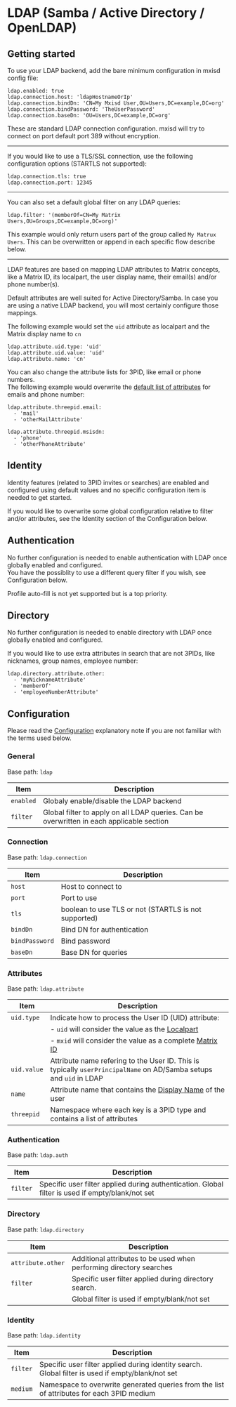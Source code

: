 # LDAP (Samba / Active Directory / OpenLDAP)
## Getting started
To use your LDAP backend, add the bare minimum configuration in mxisd config file:
```
ldap.enabled: true
ldap.connection.host: 'ldapHostnameOrIp'
ldap.connection.bindDn: 'CN=My Mxisd User,OU=Users,DC=example,DC=org'
ldap.connection.bindPassword: 'TheUserPassword'
ldap.connection.baseDn: 'OU=Users,DC=example,DC=org'
```
These are standard LDAP connection configuration. mxisd will try to connect on port default port 389 without encryption.

---

If you would like to use a TLS/SSL connection, use the following configuration options (STARTLS not supported):
```
ldap.connection.tls: true
ldap.connection.port: 12345
```

---

You can also set a default global filter on any LDAP queries:
```
ldap.filter: '(memberOf=CN=My Matrix Users,OU=Groups,DC=example,DC=org)'
```
This example would only return users part of the group called `My Matrux Users`.
This can be overwritten or append in each specific flow describe below.

---

LDAP features are based on mapping LDAP attributes to Matrix concepts, like a Matrix ID, its localpart, the user display
name, their email(s) and/or phone number(s).
     
Default attributes are well suited for Active Directory/Samba. In case you are using a native LDAP backend, you will
most certainly configure those mappings.

The following example would set the `uid` attribute as localpart and the Matrix display name to `cn`
```
ldap.attribute.uid.type: 'uid'
ldap.attribute.uid.value: 'uid'
ldap.attribute.name: 'cn'
```

You can also change the attribute lists for 3PID, like email or phone numbers.  
The following example would overwrite the [default list of attributes](../../src/main/resources/application.yaml#L67) for emails and phone number:
```
ldap.attribute.threepid.email:
  - 'mail'
  - 'otherMailAttribute'

ldap.attribute.threepid.msisdn:
  - 'phone'
  - 'otherPhoneAttribute'
```

## Identity
Identity features (related to 3PID invites or searches) are enabled and configured using default values and no specific
configuration item is needed to get started.

If you would like to overwrite some global configuration relative to filter and/or attributes, see the Identity section
of the Configuration below.

## Authentication
No further configuration is needed to enable authentication with LDAP once globally enabled and configured.  
You have the possiblity to use a different query filter if you wish, see Configuration below.

Profile auto-fill is not yet supported but is a top priority.

## Directory
No further configuration is needed to enable directory with LDAP once globally enabled and configured.

If you would like to use extra attributes in search that are not 3PIDs, like nicknames, group names, employee number:
```
ldap.directory.attribute.other:
  - 'myNicknameAttribute'
  - 'memberOf'
  - 'employeeNumberAttribute'
```

## Configuration
Please read the [Configuration](../configure.md) explanatory note if you are not familiar with the terms used below.
 
### General
Base path: `ldap`

| Item      | Description                                                                               |
|-----------|-------------------------------------------------------------------------------------------|
| `enabled` | Globaly enable/disable the LDAP backend                                                   |
| `filter`  | Global filter to apply on all LDAP queries. Can be overwritten in each applicable section |

### Connection
Base path: `ldap.connection`

| Item           | Description                                          |
|----------------|------------------------------------------------------|
| `host`         | Host to connect to                                   |
| `port`         | Port to use                                          |
| `tls`          | boolean to use TLS or not (STARTLS is not supported) |
| `bindDn`       | Bind DN for authentication                           |
| `bindPassword` | Bind password                                        |
| `baseDn`       | Base DN for queries                                  |

### Attributes
Base path: `ldap.attribute`

| Item        | Description                                                                                                            |
|-------------|------------------------------------------------------------------------------------------------------------------------|
| `uid.type`  | Indicate how to process the User ID (UID) attribute:                                                                   |
|             |   - `uid` will consider the value as the [Localpart](https://matrix.org/docs/spec/intro.html#user-identifiers)         |
|             |   - `mxid` will consider the value as a complete [Matrix ID](https://matrix.org/docs/spec/intro.html#user-identifiers) |
| `uid.value` | Attribute name refering to the User ID. This is typically `userPrincipalName` on AD/Samba setups and `uid` in LDAP     |
| `name`      | Attribute name that contains the [Display Name](https://matrix.org/docs/spec/intro.html#profiles) of the user          |
| `threepid`  | Namespace where each key is a 3PID type and contains a list of attributes                                              |

### Authentication
Base path: `ldap.auth`

| Item     | Description                                                                                      |
|----------|--------------------------------------------------------------------------------------------------|
| `filter` | Specific user filter applied during authentication. Global filter is used if empty/blank/not set |

### Directory
Base path: `ldap.directory`

| Item              | Description                                                         |
|-------------------|---------------------------------------------------------------------|
| `attribute.other` | Additional attributes to be used when performing directory searches |
| `filter`          | Specific user filter applied during directory search.               |
|                   | Global filter is used if empty/blank/not set                        |

### Identity
Base path: `ldap.identity`

| Item     | Description                                                                                       |
|----------|---------------------------------------------------------------------------------------------------|
| `filter` | Specific user filter applied during identity search. Global filter is used if empty/blank/not set | 
| `medium` | Namespace to overwrite generated queries from the list of attributes for each 3PID medium         |
